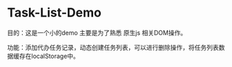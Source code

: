 # Task-List-Demo
目的：这是一个小的demo 主要是为了熟悉 原生js 相关DOM操作。

功能：添加代办任务记录，动态创建任务列表，可以进行删除操作，将任务列表数据缓存在localStorage中。
